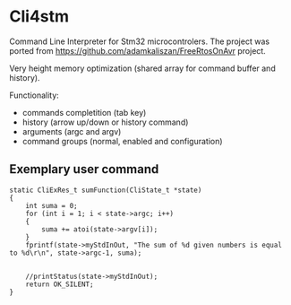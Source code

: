 # Cli4stm
Command Line Interpreter for Stm32 microcontrolers.
The project was ported from https://github.com/adamkaliszan/FreeRtosOnAvr project.

Very height memory optimization (shared array for command buffer and history).

Functionality:
- commands completition (tab key)
- history (arrow up/down or history command)
- arguments (argc and argv)
- command groups (normal, enabled and configuration)


## Exemplary user command
```
static CliExRes_t sumFunction(CliState_t *state)
{
	int suma = 0;
	for (int i = 1; i < state->argc; i++)
	{
		suma += atoi(state->argv[i]);
	}
	fprintf(state->myStdInOut, "The sum of %d given numbers is equal to %d\r\n", state->argc-1, suma);


	//printStatus(state->myStdInOut);
    return OK_SILENT;
}
```
